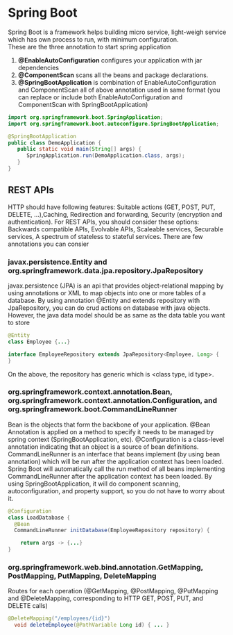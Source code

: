 # Spring Boot
Spring Boot is a framework helps building micro service, light-weigh service which has own process to run, with minimum configuration.\
These are the three annotation to start spring application
1. **@EnableAutoConfiguration** configures your application with jar dependencies
2. **@ComponentScan** scans all the beans and package declarations.
3. **@SpringBootApplication** is combination of EnableAutoConfiguration and ComponentScan
all of above annotation used in same format (you can replace or include both EnableAutoConfiguration and ComponentScan with SpringBootApplication)
``` java
import org.springframework.boot.SpringApplication;
import org.springframework.boot.autoconfigure.SpringBootApplication;

@SpringBootApplication
public class DemoApplication {
   public static void main(String[] args) {
      SpringApplication.run(DemoApplication.class, args);
   }
}
```
## REST APIs
HTTP should have following features: Suitable actions (GET, POST, PUT, DELETE, …​),Caching, Redirection and forwarding, Security (encryption and authentication). For REST APIs, you should consider these options: Backwards compatible APIs,
Evolvable APIs,
Scaleable services,
Securable services,
A spectrum of stateless to stateful services.
There are few annotations you can consier
### javax.persistence.Entity and org.springframework.data.jpa.repository.JpaRepository
javax.persistence (JPA) is an api that provides object-relational mapping by using annotations or XML to map objects into one or more tables of a database. By using annotation @Entity and extends repository with JpaRepository, you can do crud actions on database with java objects. However, the java data model should be as same as the data table you want to store
```java
@Entity
class Employee {...}
```
```java
interface EmployeeRepository extends JpaRepository<Employee, Long> {
}
```
On the above, the repository has generic which is <class type, id type>.
### org.springframework.context.annotation.Bean, org.springframework.context.annotation.Configuration, and org.springframework.boot.CommandLineRunner
Bean is the objects that form the backbone of your application. @Bean Annotation is applied on a method to specify it needs to be managed by spring context (SpringBootApplication, etc). @Configuration is a class-level annotation indicating that an object is a source of bean definitions. CommandLineRunner is an interface that beans implement (by using bean annotation) which will be run after the application context has been loaded. 
Spring Boot will automatically call the run method of all beans implementing CommandLineRunner after the application context has been loaded. By using SpringBootApplication, it will do component scanning, autoconfiguration, and property support, so you do not have to worry about it. 
```java
@Configuration
class LoadDatabase {
  @Bean
  CommandLineRunner initDatabase(EmployeeRepository repository) {

    return args -> {...}
}
```
### org.springframework.web.bind.annotation.GetMapping, PostMapping, PutMapping, DeleteMapping
Routes for each operation (@GetMapping, @PostMapping, @PutMapping and @DeleteMapping, corresponding to HTTP GET, POST, PUT, and DELETE calls)
```java
@DeleteMapping("/employees/{id}")
  void deleteEmployee(@PathVariable Long id) { ... }
```
